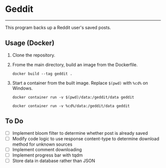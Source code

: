 # Geddit
---
This program backs up a Reddit user's saved posts.


## Usage (Docker)
1. Clone the repository.
2. Frome the main directory, build an image from the Dockerfile.

    ```
    docker build --tag geddit .
    ```

3. Start a container from the built image. Replace `$(pwd)` with `%cd%` on Windows.

    ```
    docker container run -v $(pwd)/data:/geddit/data geddit

    docker container run -v %cd%/data:/geddit/data geddit
    ```

## To Do
- [ ] Implement bloom filter to determine whether post is already saved
- [ ] Modify code logic to use response content-type to determine download method for unknown sources
- [ ] Implement comment downloading
- [ ] Implement progress bar with tqdm
- [ ] Store data in database rather than JSON
